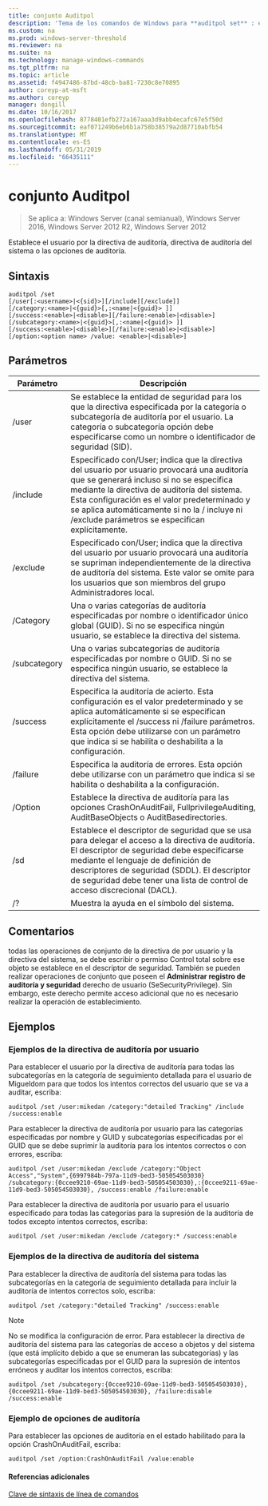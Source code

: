 ```yaml
---
title: conjunto Auditpol
description: 'Tema de los comandos de Windows para **auditpol set** : establece la directiva de auditoría por usuario, la directiva de auditoría del sistema, o bien opciones de auditoría.'
ms.custom: na
ms.prod: windows-server-threshold
ms.reviewer: na
ms.suite: na
ms.technology: manage-windows-commands
ms.tgt_pltfrm: na
ms.topic: article
ms.assetid: f4947486-87bd-48cb-ba81-7230c8e70895
author: coreyp-at-msft
ms.author: coreyp
manager: dongill
ms.date: 10/16/2017
ms.openlocfilehash: 8778401efb272a167aaa3d9abb4ecafc67e5f50d
ms.sourcegitcommit: eaf071249b6eb6b1a758b38579a2d87710abfb54
ms.translationtype: MT
ms.contentlocale: es-ES
ms.lasthandoff: 05/31/2019
ms.locfileid: "66435111"
---
```

# <a name="auditpol-set"></a>conjunto Auditpol

>Se aplica a: Windows Server (canal semianual), Windows Server 2016, Windows Server 2012 R2, Windows Server 2012

Establece el usuario por la directiva de auditoría, directiva de auditoría del sistema o las opciones de auditoría.

## <a name="syntax"></a>Sintaxis
```
auditpol /set
[/user[:<username>|<{sid}>][/include][/exclude]]
[/category:<name>|<{guid}>[,:<name|<{guid}> ]]
[/success:<enable>|<disable>][/failure:<enable>|<disable>]
[/subcategory:<name>|<{guid}>[,:<name|<{guid}> ]]
[/success:<enable>|<disable>][/failure:<enable>|<disable>]
[/option:<option name> /value: <enable>|<disable>]
```
## <a name="parameters"></a>Parámetros

|  Parámetro   |                                                                                                                                          Descripción                                                                                                                                           |
|--------------|------------------------------------------------------------------------------------------------------------------------------------------------------------------------------------------------------------------------------------------------------------------------------------------------|
|    /user     |                                        Se establece la entidad de seguridad para los que la directiva especificada por la categoría o subcategoría de auditoría por el usuario. La categoría o subcategoría opción debe especificarse como un nombre o identificador de seguridad (SID).                                         |
|   /include   | Especificado con/User; indica que la directiva del usuario por usuario provocará una auditoría que se generará incluso si no se especifica mediante la directiva de auditoría del sistema. Esta configuración es el valor predeterminado y se aplica automáticamente si no la / incluye ni /exclude parámetros se especifican explícitamente. |
|   /exclude   |                                Especificado con/User; indica que la directiva del usuario por usuario provocará una auditoría se supriman independientemente de la directiva de auditoría del sistema. Este valor se omite para los usuarios que son miembros del grupo Administradores local.                                |
|  /Category   |                                                                            Una o varias categorías de auditoría especificadas por nombre o identificador único global (GUID). Si no se especifica ningún usuario, se establece la directiva del sistema.                                                                             |
| /subcategory |                                                                                         Una o varias subcategorías de auditoría especificadas por nombre o GUID. Si no se especifica ningún usuario, se establece la directiva del sistema.                                                                                          |
|   /success   |                 Especifica la auditoría de acierto. Esta configuración es el valor predeterminado y se aplica automáticamente si se especifican explícitamente el /success ni /failure parámetros. Esta opción debe utilizarse con un parámetro que indica si se habilita o deshabilita a la configuración.                 |
|   /failure   |                                                                                  Especifica la auditoría de errores. Esta opción debe utilizarse con un parámetro que indica si se habilita o deshabilita a la configuración.                                                                                   |
|   /Option    |                                                                                   Establece la directiva de auditoría para las opciones CrashOnAuditFail, FullprivilegeAuditing, AuditBaseObjects o AuditBasedirectories.                                                                                    |
|     /sd      |                 Establece el descriptor de seguridad que se usa para delegar el acceso a la directiva de auditoría. El descriptor de seguridad debe especificarse mediante el lenguaje de definición de descriptores de seguridad (SDDL). El descriptor de seguridad debe tener una lista de control de acceso discrecional (DACL).                 |
|      /?      |                                                                                                                              Muestra la ayuda en el símbolo del sistema.                                                                                                                              |

## <a name="remarks"></a>Comentarios
todas las operaciones de conjunto de la directiva de por usuario y la directiva del sistema, se debe escribir o permiso Control total sobre ese objeto se establece en el descriptor de seguridad. También se pueden realizar operaciones de conjunto que poseen el **Administrar registro de auditoría y seguridad** derecho de usuario (SeSecurityPrivilege). Sin embargo, este derecho permite acceso adicional que no es necesario realizar la operación de establecimiento.
## <a name="BKMK_examples"></a>Ejemplos
### <a name="examples-for-the-per-user-audit-policy"></a>Ejemplos de la directiva de auditoría por usuario
Para establecer el usuario por la directiva de auditoría para todas las subcategorías en la categoría de seguimiento detallada para el usuario de Migueldom para que todos los intentos correctos del usuario que se va a auditar, escriba:
```
auditpol /set /user:mikedan /category:"detailed Tracking" /include /success:enable
```
Para establecer la directiva de auditoría por usuario para las categorías especificadas por nombre y GUID y subcategorías especificadas por el GUID que se debe suprimir la auditoría para los intentos correctos o con errores, escriba:
```
auditpol /set /user:mikedan /exclude /category:"Object Access","System",{6997984b-797a-11d9-bed3-505054503030} 
/subcategory:{0ccee9210-69ae-11d9-bed3-505054503030},:{0ccee9211-69ae-11d9-bed3-505054503030}, /success:enable /failure:enable
```
Para establecer la directiva de auditoría por usuario para el usuario especificado para todas las categorías para la supresión de la auditoría de todos excepto intentos correctos, escriba:
```
auditpol /set /user:mikedan /exclude /category:* /success:enable
```
### <a name="examples-for-the-system-audit-policy"></a>Ejemplos de la directiva de auditoría del sistema
Para establecer la directiva de auditoría del sistema para todas las subcategorías en la categoría de seguimiento detallada para incluir la auditoría de intentos correctos solo, escriba:
```
auditpol /set /category:"detailed Tracking" /success:enable
```
> [!NOTE]
> No se modifica la configuración de error.
> Para establecer la directiva de auditoría del sistema para las categorías de acceso a objetos y del sistema (que está implícito debido a que se enumeran las subcategorías) y las subcategorías especificadas por el GUID para la supresión de intentos erróneos y auditar los intentos correctos, escriba:
> ```
> auditpol /set /subcategory:{0ccee9210-69ae-11d9-bed3-505054503030},{0ccee9211-69ae-11d9-bed3-505054503030}, /failure:disable /success:enable
> ```
> ### <a name="example-for-auditing-options"></a>Ejemplo de opciones de auditoría
> Para establecer las opciones de auditoría en el estado habilitado para la opción CrashOnAuditFail, escriba:
> ```
> auditpol /set /option:CrashOnAuditFail /value:enable
> ```
> #### <a name="additional-references"></a>Referencias adicionales
> [Clave de sintaxis de línea de comandos](command-line-syntax-key.md)
